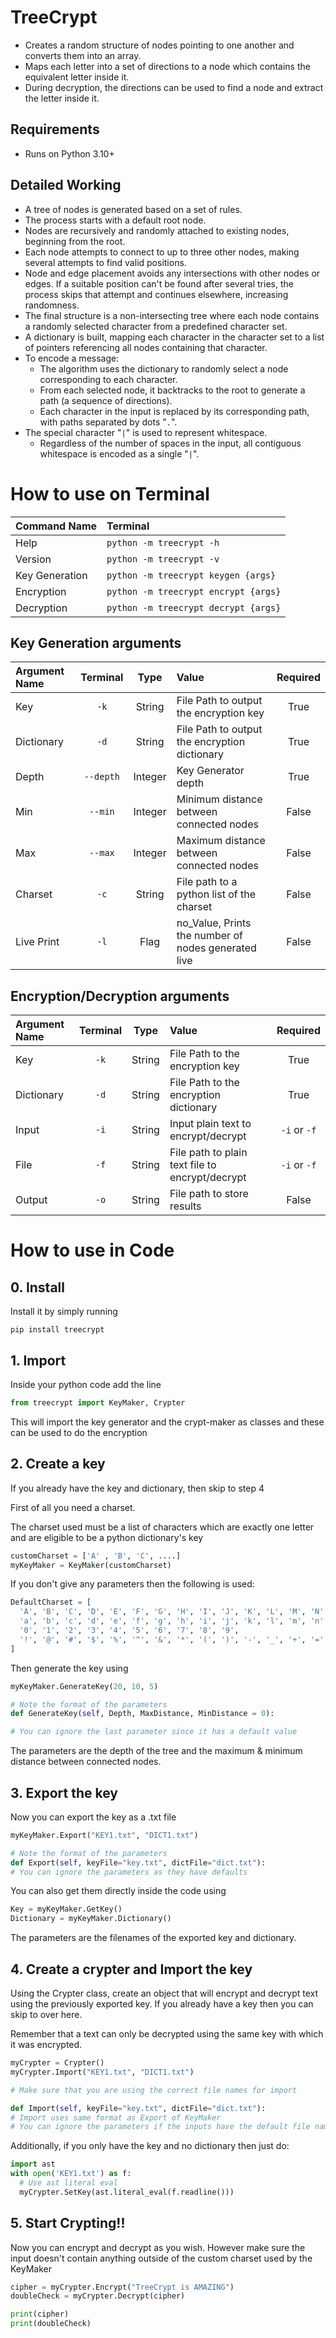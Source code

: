 # TreeCrypt

- Creates a random structure of nodes pointing to one another and converts them into an array.
- Maps each letter into a set of directions to a node which contains the equivalent letter inside it.
- During decryption, the directions can be used to find a node and extract the letter inside it.

## Requirements
- Runs on Python 3.10+


## Detailed Working
- A tree of nodes is generated based on a set of rules.
- The process starts with a default root node.
- Nodes are recursively and randomly attached to existing nodes, beginning from the root.
- Each node attempts to connect to up to three other nodes, making several attempts to find valid positions.
- Node and edge placement avoids any intersections with other nodes or edges. If a suitable position can't be found after several tries, the process skips that attempt and continues elsewhere, increasing randomness.
- The final structure is a non-intersecting tree where each node contains a randomly selected character from a predefined character set.
- A dictionary is built, mapping each character in the character set to a list of pointers referencing all nodes containing that character.
- To encode a message:
  - The algorithm uses the dictionary to randomly select a node corresponding to each character.
  - From each selected node, it backtracks to the root to generate a path (a sequence of directions).
  - Each character in the input is replaced by its corresponding path, with paths separated by dots "`.`".
- The special character "`|`" is used to represent whitespace.
  - Regardless of the number of spaces in the input, all contiguous whitespace is encoded as a single "`|`".

# How to use on Terminal

| Command Name   | Terminal                             |
|:---------------|:-------------------------------------|
| Help           | `python -m treecrypt -h`             |
| Version        | `python -m treecrypt -v`             |
| Key Generation | `python -m treecrypt keygen {args}`  |
| Encryption     | `python -m treecrypt encrypt {args}` |
| Decryption     | `python -m treecrypt decrypt {args}` |

## Key Generation arguments
| Argument Name | Terminal  | Type    | Value                                            | Required |
|:--------------|:---------:|:-------:|:----------------------------------------------------|:-----:|
| Key           | `-k`      | String  | File Path to output the encryption key              | True  |
| Dictionary    | `-d`      | String  | File Path to output the encryption dictionary       | True  |
| Depth         | `--depth` | Integer | Key Generator depth                                 | True  |
| Min           | `--min`   | Integer | Minimum distance between connected nodes            | False |
| Max           | `--max`   | Integer | Maximum distance between connected nodes            | False |
| Charset       | `-c`      | String  | File path to a python list of the charset           | False |
| Live Print    | `-l`      | Flag    | no_Value, Prints the number of nodes generated live | False |

## Encryption/Decryption arguments
| Argument Name | Terminal | Type   | Value                                           | Required     |
|:--------------|:--------:|:------:|:------------------------------------------------|:------------:|
| Key           | `-k`     | String | File Path to the encryption key                 | True         |
| Dictionary    | `-d`     | String | File Path to the encryption dictionary          | True         |
| Input         | `-i`     | String | Input plain text to encrypt/decrypt             | `-i` or `-f` |
| File          | `-f`     | String | File path to plain text file to encrypt/decrypt | `-i` or `-f` |
| Output        | `-o`     | String | File path to store results                      | False        |

# How to use in Code

## 0. Install
Install it by simply running
```shell
pip install treecrypt
```

## 1. Import

Inside your python code add the line
```python
from treecrypt import KeyMaker, Crypter
```

This will import the key generator and the crypt-maker as classes and these can be used to do the encryption

## 2. Create a key
If you already have the key and dictionary, then skip to step 4

First of all you need a charset.

The charset used must be a list of characters which are exactly one letter and are eligible to be a python dictionary's  key

```python
customCharset = ['A' , 'B', 'C', ....]
myKeyMaker = KeyMaker(customCharset)
```

If you don't give any parameters then the following is used:
```python
DefaultCharset = [
  'A', 'B', 'C', 'D', 'E', 'F', 'G', 'H', 'I', 'J', 'K', 'L', 'M', 'N', 'O', 'P', 'Q', 'R', 'S', 'T', 'U', 'V', 'W', 'X', 'Y', 'Z',
  'a', 'b', 'c', 'd', 'e', 'f', 'g', 'h', 'i', 'j', 'k', 'l', 'm', 'n', 'o', 'p', 'q', 'r', 's', 't', 'u', 'v', 'w', 'x', 'y', 'z',
  '0', '1', '2', '3', '4', '5', '6', '7', '8', '9',
  '!', '@', '#', '$', '%', '^', '&', '*', '(', ')', '-', '_', '+', '=', '{', '}', '[', ']', '|', ':', ';', '"', "'", ',', '.', '?', '/'
]
```

Then generate the key using

```python
myKeyMaker.GenerateKey(20, 10, 5)

# Note the format of the parameters
def GenerateKey(self, Depth, MaxDistance, MinDistance = 0):

# You can ignore the last parameter since it has a default value
```

The parameters are the depth of the tree and the maximum & minimum distance between connected nodes.

## 3. Export the key
Now you can export the key as a .txt file

```python
myKeyMaker.Export("KEY1.txt", "DICT1.txt")

# Note the format of the parameters
def Export(self, keyFile="key.txt", dictFile="dict.txt"):
# You can ignore the parameters as they have defaults
```

You can also get them directly inside the code using
```python
Key = myKeyMaker.GetKey()
Dictionary = myKeyMaker.Dictionary()
```

The parameters are the filenames of the exported key and dictionary.

## 4. Create a crypter and Import the key
Using the Crypter class, create an object that will encrypt and decrypt text using the previously exported key. If you already have a key then you can skip to over here.

Remember that a text can only be decrypted using the same key with which it was encrypted.

```python
myCrypter = Crypter()
myCrypter.Import("KEY1.txt", "DICT1.txt")

# Make sure that you are using the correct file names for import

def Import(self, keyFile="key.txt", dictFile="dict.txt"):
# Import uses same format as Export of KeyMaker
# You can ignore the parameters if the inputs have the default file names
```

Additionally, if you only have the key and no dictionary then just do:

```python
import ast
with open('KEY1.txt') as f:
  # Use ast literal eval
  myCrypter.SetKey(ast.literal_eval(f.readline()))
```

## 5. Start Crypting!!
Now you can encrypt and decrypt as you wish. However make sure the input doesn't contain anything outside of the custom charset used by the KeyMaker

```python
cipher = myCrypter.Encrypt("TreeCrypt is AMAZING")
doubleCheck = myCrypter.Decrypt(cipher)

print(cipher)
print(doubleCheck)
```